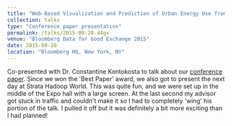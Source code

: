 ```yaml
---
title: "Web-Based Visualization and Prediction of Urban Energy Use from Building Benchmarking Data"
collection: talks
type: "Conference paper presentation"
permalink: /talks/2015-09-28-d4gx
venue: "Bloomberg Data for Good Exchange 2015"
date: 2015-09-28
location: "Bloomberg HQ, New York, NY"
---
```


Co-presented with Dr. Constantine Kontokosta to talk about our [conference paper](https://www.researchgate.net/profile/Christopher_Tull/publication/282781435_Web-Based_Visualization_and_Prediction_of_Urban_Energy_Use_from_Building_Benchmarking_Data/links/561c6ab808ae6d17308b1843.pdf). Since we won the 'Best Paper' award, we also got to present the next day at Strata Hadoop World. This was quite fun, and we were set up in the middle of the Expo hall with a large screen. At the last second my advisor got stuck in traffic and couldn't make it so I had to completely 'wing' his portion of the talk. I pulled it off but it was definitely a bit more exciting than I had planned!
